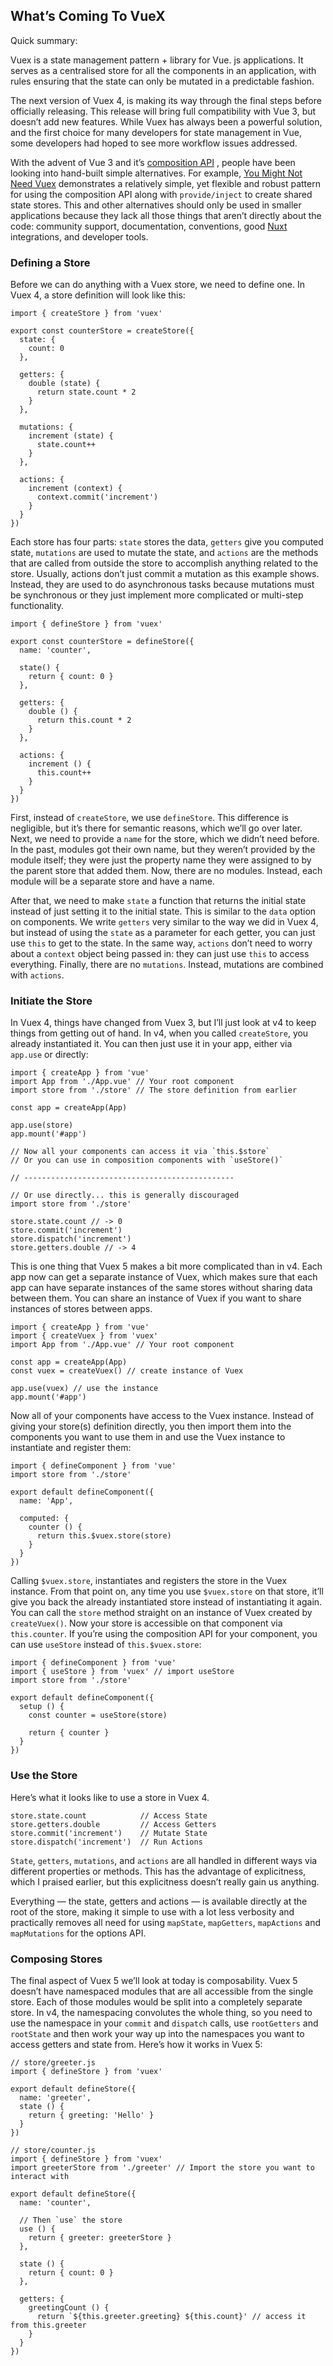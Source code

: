 ## What’s Coming To VueX

Quick summary:
> 
Vuex is a state management pattern + library for Vue. js applications. It serves as a centralised store for all the components in an application, with rules ensuring that the state can only be mutated in a predictable fashion.

The next version of Vuex 4, is making its way through the final steps before officially releasing. This release will bring full compatibility with Vue 3, but doesn’t add new features. While Vuex has always been a powerful solution, and the first choice for many developers for state management in Vue, some developers had hoped to see more workflow issues addressed.

With the advent of Vue 3 and it’s  [composition API](https://v3.vuejs.org/guide/composition-api-introduction.html#why-composition-api) , people have been looking into hand-built simple alternatives. For example,  [You Might Not Need Vuex](https://dev.to/blacksonic/you-might-not-need-vuex-with-vue-3-52e4)  demonstrates a relatively simple, yet flexible and robust pattern for using the composition API along with `provide/inject` to create shared state stores. This and other alternatives should only be used in smaller applications because they lack all those things that aren’t directly about the code: community support, documentation, conventions, good  [Nuxt](https://nuxtjs.org/)  integrations, and developer tools.

### Defining a Store
Before we can do anything with a Vuex store, we need to define one. In Vuex 4, a store definition will look like this:
```
import { createStore } from 'vuex'

export const counterStore = createStore({
  state: {
    count: 0
  },
  
  getters: {
    double (state) {
      return state.count * 2
    }
  },
  
  mutations: {
    increment (state) {
      state.count++
    }
  },
  
  actions: {
    increment (context) {
      context.commit('increment')
    }
  }
})
```

Each store has four parts: `state` stores the data, `getters` give you computed state, `mutations` are used to mutate the state, and `actions` are the methods that are called from outside the store to accomplish anything related to the store. Usually, actions don’t just commit a mutation as this example shows. Instead, they are used to do asynchronous tasks because mutations must be synchronous or they just implement more complicated or multi-step functionality.

```
import { defineStore } from 'vuex'

export const counterStore = defineStore({
  name: 'counter',
  
  state() {
    return { count: 0 }
  },
  
  getters: {
    double () {
      return this.count * 2
    }
  },
  
  actions: {
    increment () {
      this.count++
    }
  }
})
```

First, instead of `createStore`, we use `defineStore`. This difference is negligible, but it’s there for semantic reasons, which we’ll go over later. Next, we need to provide a `name` for the store, which we didn’t need before. In the past, modules got their own name, but they weren’t provided by the module itself; they were just the property name they were assigned to by the parent store that added them. Now, there are no modules. Instead, each module will be a separate store and have a name.

After that, we need to make `state` a function that returns the initial state instead of just setting it to the initial state. This is similar to the `data` option on components. We write `getters` very similar to the way we did in Vuex 4, but instead of using the `state` as a parameter for each getter, you can just use `this` to get to the state. In the same way, `actions` don’t need to worry about a `context` object being passed in: they can just use `this` to access everything. Finally, there are no `mutations`. Instead, mutations are combined with `actions`.

### Initiate the Store
In Vuex 4, things have changed from Vuex 3, but I’ll just look at v4 to keep things from getting out of hand. In v4, when you called `createStore`, you already instantiated it. You can then just use it in your app, either via `app.use` or directly:
```
import { createApp } from 'vue'
import App from './App.vue' // Your root component
import store from './store' // The store definition from earlier

const app = createApp(App)

app.use(store)
app.mount('#app')

// Now all your components can access it via `this.$store`
// Or you can use in composition components with `useStore()`

// -----------------------------------------------

// Or use directly... this is generally discouraged
import store from './store'

store.state.count // -> 0
store.commit('increment')
store.dispatch('increment')
store.getters.double // -> 4
```
This is one thing that Vuex 5 makes a bit more complicated than in v4. Each app now can get a separate instance of Vuex, which makes sure that each app can have separate instances of the same stores without sharing data between them. You can share an instance of Vuex if you want to share instances of stores between apps.
```
import { createApp } from 'vue'
import { createVuex } from 'vuex'
import App from './App.vue' // Your root component

const app = createApp(App)
const vuex = createVuex() // create instance of Vuex

app.use(vuex) // use the instance
app.mount('#app')
```
Now all of your components have access to the Vuex instance. Instead of giving your store(s) definition directly, you then import them into the components you want to use them in and use the Vuex instance to instantiate and register them:
```
import { defineComponent } from 'vue'
import store from './store'

export default defineComponent({
  name: 'App',

  computed: {
    counter () {
      return this.$vuex.store(store)
    }
  }
})
```
Calling `$vuex.store`, instantiates and registers the store in the Vuex instance. From that point on, any time you use `$vuex.store` on that store, it’ll give you back the already instantiated store instead of instantiating it again. You can call the `store` method straight on an instance of Vuex created by `createVuex()`.
Now your store is accessible on that component via `this.counter`. If you’re using the composition API for your component, you can use `useStore` instead of `this.$vuex.store`:
```
import { defineComponent } from 'vue'
import { useStore } from 'vuex' // import useStore
import store from './store'

export default defineComponent({
  setup () {
    const counter = useStore(store)

    return { counter }
  }
})
```

### Use the Store
Here’s what it looks like to use a store in Vuex 4.
```
store.state.count            // Access State
store.getters.double         // Access Getters
store.commit('increment')    // Mutate State
store.dispatch('increment')  // Run Actions
```
`State`, `getters`, `mutations`, and `actions` are all handled in different ways via different properties or methods. This has the advantage of explicitness, which I praised earlier, but this explicitness doesn’t really gain us anything.

Everything — the state, getters and actions — is available directly at the root of the store, making it simple to use with a lot less verbosity and practically removes all need for using `mapState`, `mapGetters`, `mapActions` and `mapMutations` for the options API.

### Composing Stores
The final aspect of Vuex 5 we’ll look at today is composability. Vuex 5 doesn’t have namespaced modules that are all accessible from the single store. Each of those modules would be split into a completely separate store. In v4, the namespacing convolutes the whole thing, so you need to use the namespace in your `commit` and `dispatch` calls, use `rootGetters` and `rootState` and then work your way up into the namespaces you want to access getters and state from. Here’s how it works in Vuex 5:
```
// store/greeter.js
import { defineStore } from 'vuex'

export default defineStore({
  name: 'greeter',
  state () {
    return { greeting: 'Hello' }
  }
})

// store/counter.js
import { defineStore } from 'vuex'
import greeterStore from './greeter' // Import the store you want to interact with

export default defineStore({
  name: 'counter',

  // Then `use` the store
  use () {
    return { greeter: greeterStore }
  },
  
  state () {
    return { count: 0 }
  },
  
  getters: {
    greetingCount () {
      return `${this.greeter.greeting} ${this.count}' // access it from this.greeter
    }
  }
})
```